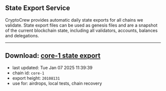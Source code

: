 ## State Export Service
CryptoCrew provides automatic daily state exports for all chains we validate. State export files can be used as genesis files and are a snapshot of the current blockchain state, including all validators, accounts, balances and delegations.

---
**Download: [core-1 state export](https://dl-eu2.ccvalidators.com/SERVICE/persistence/core-1_export_20108131.json)**
---

- last updated: Tue Jan 07 2025 11:39:39
- chain id: `core-1`
- export height: `20108131`
- use for: airdrops, local tests, chain recovery
